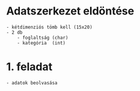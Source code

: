 ﻿# Adatszerkezet eldöntése
	- kétdimenziós tömb kell (15x20)
	- 2 db
		- foglaltság (char)
		- kategória  (int)

# 1. feladat
	- adatok beolvasása
